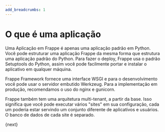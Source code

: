 ```yaml
---
add_breadcrumbs: 1
---
```

# O que é uma aplicação

Uma Aplicação em Frappe é apenas uma aplicação padrão em Python. Você pode estruturar uma aplicação Frappe da mesma forma que estrutura uma aplicação padrão do Python. Para fazer o deploy, Frappe usa o padrão Setuptools do Python, assim você pode facilmente portar e instalar o aplicativo em qualquer máquina.

Frappe Framework fornece uma interface WSGI e para o desenvolvimento você pode usar o servidor embutido Werkzeug. Para a implementação em produção, recomendamos o uso do nginx e gunicorn.

Frappe também tem uma arquitetura multi-tenant, a partir da base. Isso significa que você pode executar vários "sites" em sua configuração, cada um poderia estar servindo um conjunto diferente de aplicativos e usuários. O banco de dados de  cada site é separado.

{next}
